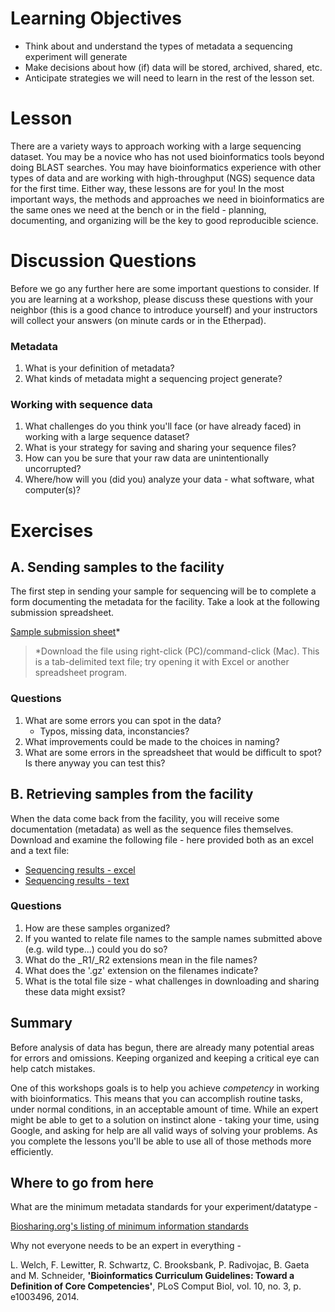 

# Learning Objectives
* Think about and understand the types of metadata a sequencing experiment will generate
* Make decisions about how (if) data will be stored, archived, shared, etc.
* Anticipate strategies we will need to learn in the rest of the lesson set.

# Lesson

There are a variety ways to approach working with a large sequencing dataset. You may be a novice who has not used bioinformatics tools beyond doing BLAST searches. You may have bioinformatics experience with other types of data and are working with high-throughput (NGS) sequence data for the first time. Either way, these lessons are for you! In the most important ways, the methods and approaches we need in bioinformatics are the same ones we need at the bench or in the field - planning, documenting, and organizing  will be the key to good reproducible science.

# Discussion Questions

Before we go any further here are some important questions to consider. If you are learning at a workshop, please discuss these questions with your neighbor (this is a good chance to introduce yourself) and your instructors will collect your answers (on minute cards or in the Etherpad).

### **Metadata**

1. What is your definition of metadata?
2. What kinds of metadata might a sequencing project generate?

### **Working with sequence data**

1. What challenges do you think you'll face (or have already faced) in working with a large sequence dataset?
2. What is your strategy for saving and sharing your sequence files?
3. How can you be sure that your raw data are unintentionally uncorrupted?
4. Where/how will you (did you) analyze your data - what software, what computer(s)?

# Exercises

## **A. Sending samples to the facility**

The first step in sending your sample for sequencing will be to complete a form documenting the metadata for the facility. Take a look at the following submission spreadsheet.

[Sample submission sheet](data-tidiness/sample_submission.txt)*<br>
> *Download the file using right-click (PC)/command-click (Mac). This is a tab-delimited text file; try opening it with Excel or another spreadsheet program.

### **Questions**

1. What are some errors you can spot in the data?
    -  Typos, missing data, inconstancies?
2. What improvements could be made to the choices in naming?
3. What are some errors in the spreadsheet that would be difficult to spot? Is there anyway you can test this?


## **B. Retrieving samples from the facility**

When the data come back from the facility, you will receive some documentation (metadata) as well as the sequence files themselves. Download and examine the following file - here provided both as an excel and a text file:

- [Sequencing results - excel](http://de.iplantcollaborative.org/dl/d/94749C20-0DA6-45A6-8CA0-11D6A7C75E78/sequencing_results_metadata.xls)
- [Sequencing results - text](data-tidiness/sequencing_results_metadata.txt)

### **Questions**

1. How are these samples organized?
2. If you wanted to relate file names to the sample names submitted above (e.g. wild type...) could you do so?
3. What do the \_R1/\_R2 extensions mean in the file names?
4. What does the '.gz' extension on the filenames indicate?
5. What is the total file size - what challenges in downloading and sharing these data might exsist?

## Summary

Before analysis of data has begun, there are already many potential areas for errors and omissions. Keeping organized and keeping a critical eye can help catch mistakes.

One of this workshops goals is to help you achieve *competency* in working with bioinformatics. This means that you can accomplish routine tasks, under normal conditions, in an acceptable amount of time. While an expert might be able to get to a solution on instinct alone - taking your time, using Google, and asking for help are all valid ways of solving your problems. As you complete the lessons you'll be able to use all of those methods more efficiently.

## Where to go from here

What are the minimum metadata standards for your experiment/datatype -

[Biosharing.org's listing of minimum information standards](https://biosharing.org/standards/?selected_facets=isMIBBI:true&selected_facets=domains_exact:DNA%20sequence%20data)

Why not everyone needs to be an expert in everything -

L. Welch, F. Lewitter, R. Schwartz, C. Brooksbank, P. Radivojac, B. Gaeta and M. Schneider, **'Bioinformatics Curriculum Guidelines: Toward a Definition of Core Competencies'**, PLoS Comput Biol, vol. 10, no. 3, p. e1003496, 2014.
